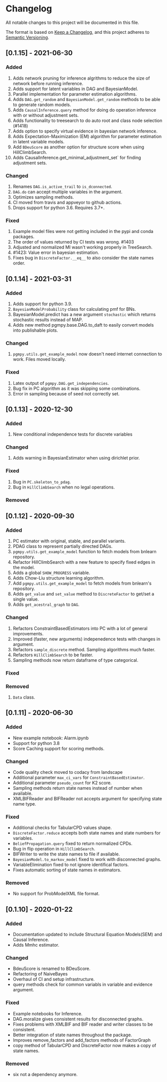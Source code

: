 # Changelog
All notable changes to this project will be documented in this file.

The format is based on [Keep a Changelog](https://keepachangelog.com/en/1.0.0/),
and this project adheres to [Semantic Versioning](https://semver.org/spec/v2.0.0.html).

## [0.1.15] - 2021-06-30
### Added
1. Adds network pruning for inference algrithms to reduce the size of network before
   running inference.
2. Adds support for latent variables in DAG and BayesianModel.
3. Parallel implementation for parameter estimation algorithms.
4. Adds `DAG.get_random` and `BayesianModel.get_random` methods to be able to generate random models.
5. Adds `CausalInference.query` method for doing do operation inference with or without adjustment sets.
6. Adds functionality to treesearch to do auto root and class node selection (#1418)
7. Adds option to specify virtual evidence in bayesian network inference.
8. Adds Expectation-Maximization (EM) algorithm for parameter estimation in latent variable models.
9. Add `BDeuScore` as another option for structure score when using HillClimbSearch.
10. Adds CausalInference.get_minimal_adjustment_set` for finding adjustment sets.

### Changed
1. Renames `DAG.is_active_trail` to `is_dconnected`.
2. `DAG.do` can accept multiple variables in the argument.
3. Optimizes sampling methods.
4. CI moved from travis and appveyor to github actions.
5. Drops support for python 3.6. Requires 3.7+.

### Fixed
1. Example model files were not getting included in the pypi and conda packages.
2. The order of values returned by CI tests was wrong. #1403
3. Adjusted and normalized MI wasn't working properly in TreeSearch.
4. #1423: Value error in bayesian estimation.
5. Fixes bug in `DiscreteFactor.__eq__` to also consider the state names order.

## [0.1.14] - 2021-03-31
### Added
1. Adds support for python 3.9.
2. `BayesianModelProbability` class for calculating pmf for BNs.
3. BayesianModel.predict has a new argument `stochastic` which returns stochastic results instead of MAP.
4. Adds new method pgmpy.base.DAG.to_daft to easily convert models into publishable plots.

### Changed
1. `pgmpy.utils.get_example_model` now doesn't need internet connection to work. Files moved locally.

### Fixed
1. Latex output of `pgmpy.DAG.get_independencies`.
2. Bug fix in PC algorithm as it was skipping some combinations.
3. Error in sampling because of seed not correctly set.

## [0.1.13] - 2020-12-30
### Added
1. New conditional independence tests for discrete variables

### Changed
1. Adds warning in BayesianEstimator when using dirichlet prior.

### Fixed
1. Bug in `PC.skeleton_to_pdag`.
2. Bug in `HillClimbSearch` when no legal operations.

### Removed

## [0.1.12] - 2020-09-30
### Added
1. PC estimator with original, stable, and parallel variants.
2. PDAG class to represent partially directed DAGs.
3. `pgmpy.utils.get_example_model` function to fetch models from bnlearn repository.
4. Refactor HillClimbSearch with a new feature to specify fixed edges in the model.
5. Adds a global `SHOW_PROGRESS` variable.
6. Adds Chow-Liu structure learning algorithm.
7. Add `pgmpy.utils.get_example_model` to fetch models from bnlearn's repository.
8. Adds `get_value` and `set_value` method to `DiscreteFactor` to get/set a single value.
9. Adds `get_acestral_graph` to `DAG`.

### Changed
1. Refactors ConstraintBasedEstimators into PC with a lot of general improvements.
2. Improved (faster, new arguments) indepenedence tests with changes in argument.
3. Refactors `sample_discrete` method. Sampling algorithms much faster.
4. Refactors `HillClimbSearch` to be faster.
5. Sampling methods now return dataframe of type categorical.

### Fixed

### Removed
1. `Data` class.

## [0.1.11] - 2020-06-30
### Added
- New example notebook: Alarm.ipynb
- Support for python 3.8
- Score Caching support for scoring methods.

### Changed
- Code quality check moved to codacy from landscape
- Additional parameter `max_ci_vars` for `ConstraintBasedEstimator`.
- Additional parameter `pseudo_count` for K2 score.
- Sampling methods return state names instead of number when available.
- XMLBIFReader and BIFReader not accepts argument for specifying state name type.

### Fixed
- Additional checks for TabularCPD values shape.
- `DiscreteFactor.reduce` accepts both state names and state numbers for variables.
- `BeliefPropagation.query` fixed to return normalized CPDs.
- Bug in flip operation in `HillClimbSearch`.
- BIFWriter to write the state names to file if available.
- `BayesianModel.to_markov_model` fixed to work with disconnected graphs.
- VariableElimination fixed to not ignore identifical factors.
- Fixes automatic sorting of state names in estimators.

### Removed
- No support for ProbModelXML file format.

## [0.1.10] - 2020-01-22
### Added
- Documentation updated to include Structural Equation Models(SEM) and Causal Inference.
- Adds Mmhc estimator.

### Changed
- BdeuScore is renamed to BDeuScore.
- Refactoring of NaiveBayes
- Overhaul of CI and setup infrastructure.
- query methods check for common variabls in variable and evidence argument.

### Fixed
- Example notebooks for Inference.
- DAG.moralize gives consistent results for disconnected graphs.
- Fixes problems with XMLBIF and BIF reader and writer classes to be consistent.
- Better integration of state names throughout the package.
- Improves remove_factors and add_factors methods of FactorGraph
- copy method of TabularCPD and DiscreteFactor now makes a copy of state names.

### Removed
- six not a dependency anymore.
